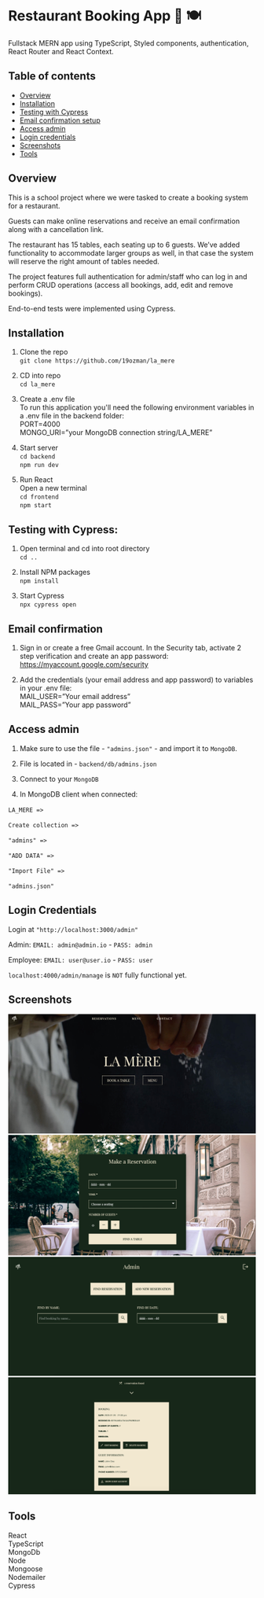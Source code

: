 # Restaurant Booking App 📅 🍽️
Fullstack MERN app using TypeScript, Styled components, authentication, React Router and React Context.

## Table of contents
- [Overview](#overview)
- [Installation](#installation)
- [Testing with Cypress](#cypress)
- [Email confirmation setup](#nodemailer)
- [Access admin](#admin)
- [Login credentials](#login-credentials)
- [Screenshots](#screenshots)
- [Tools](#tools)

## Overview
This is a school project where we were tasked to create a booking system for a restaurant. 

Guests can make online reservations and receive an email confirmation along with a cancellation link. 

The restaurant has 15 tables, each seating up to 6 guests. We’ve added functionality to accommodate larger groups as well, in that case the system will reserve the right amount of tables needed.

The project features full authentication for admin/staff who can log in and perform CRUD operations (access all bookings, add, edit and remove bookings). 

End-to-end tests were implemented using Cypress.

## Installation
1. Clone the repo\
`git clone https://github.com/19ozman/la_mere`

2. CD into repo\
`cd la_mere`

3. Create a .env file\
To run this application you'll need the following environment variables in a .env file in the backend folder:\
PORT=4000\
MONGO_URI=”your MongoDB connection string/LA_MERE”

4. Start server\
`cd backend`\
`npm run dev`

5. Run React \
Open a new terminal\
`cd frontend`\
`npm start`

## Testing with Cypress:
1. Open terminal and cd into root directory\
`cd ..`

2. Install NPM packages\
`npm install`

3. Start Cypress\
`npx cypress open`

## Email confirmation
1. Sign in or create a free Gmail account. In the Security tab, activate 2 step verification and create an app password:\
https://myaccount.google.com/security

2. Add the credentials (your email address and app password) to variables in your .env file:\
MAIL_USER=”Your email address”\
MAIL_PASS=”Your app password”

## Access admin

1. Make sure to use the file - `"admins.json"` - and import it to `MongoDB`.

2. File is located in - `backend/db/admins.json`

3. Connect to your `MongoDB`

5. In MongoDB client when connected:

`LA_MERE =>`

`Create collection =>`

`"admins" =>`

`"ADD DATA" =>`

`"Import File" =>`

`"admins.json"`

## Login Credentials

Login at `"http://localhost:3000/admin"`

Admin: `EMAIL: admin@admin.io` - `PASS: admin`

Employee: `EMAIL: user@user.io` - `PASS: user`

`localhost:4000/admin/manage` is `NOT` fully functional yet.

## Screenshots
![](./frontend/public/assets/screenshot-landingpage.jpg)
![](./frontend/public/assets/screenshot-reservation.jpg)
![](./frontend/public/assets/screenshot-admin.jpg)
![](./frontend/public/assets/screenshot-admin-search.jpg)

## Tools
React\
TypeScript\
MongoDb\
Node\
Mongoose\
Nodemailer\
Cypress
